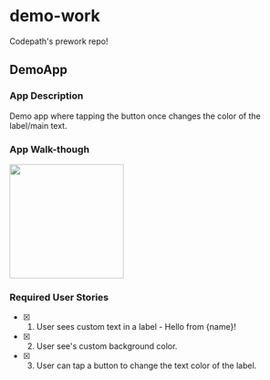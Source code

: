 # demo-work
Codepath's prework repo!

## DemoApp

### App Description
Demo app where tapping the button once changes the color of the label/main text.

### App Walk-though
<img src="https://recordit.co/mwOiIpPuzI" width=200><br>

### Required User Stories
- [x] 1. User sees custom text in a label - Hello from {name}!
- [x] 2. User see's custom background color.
- [x] 3. User can tap a button to change the text color of the label.

